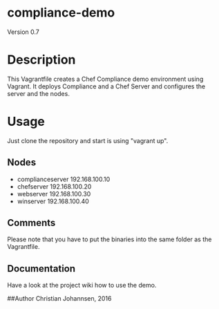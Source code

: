 # compliance-demo

Version 0.7

# Description

This Vagrantfile creates a Chef Compliance demo environment using Vagrant. It deploys Compliance and a Chef Server and configures the server and the nodes.

# Usage
Just clone the repository and start is using "vagrant up".

## Nodes

* complianceserver  192.168.100.10
* chefserver        192.168.100.20
* webserver         192.168.100.30  
* winserver         192.168.100.40  

## Comments

Please note that you have to put the binaries into the same folder as the Vagrantfile.

## Documentation
Have a look at the project wiki how to use the demo.

##Author
Christian Johannsen, 2016

